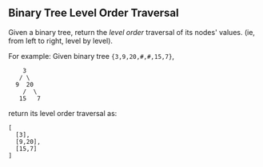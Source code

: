 ## Binary Tree Level Order Traversal

Given a binary tree, return the *level order* traversal of its nodes' values. (ie, from left to right, level by level).

For example:
Given binary tree `{3,9,20,#,#,15,7}`,

```
    3
   / \
  9  20
    /  \
   15   7
```

return its level order traversal as:

```
[
  [3],
  [9,20],
  [15,7]
]
```
